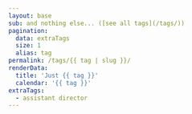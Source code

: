 ```yaml
---
layout: base
sub: and nothing else... ([see all tags](/tags/))
pagination:
  data: extraTags
  size: 1
  alias: tag
permalink: /tags/{{ tag | slug }}/
renderData:
  title: 'Just {{ tag }}'
  calendar: '{{ tag }}'
extraTags:
  - assistant director
---
```

